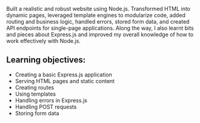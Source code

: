 Built a realistic and robust website using Node.js. Transformed HTML into dynamic pages, leveraged template engines to modularize code, added routing and business logic, handled errors, stored form data, and created API endpoints for single-page applications. Along the way, I also learnt bits and pieces about Express.js and improved my overall knowledge of how to work effectively with Node.js.

## Learning objectives:

* Creating a basic Express.js application
* Serving HTML pages and static content
* Creating routes
* Using templates
* Handling errors in Express.js
* Handling POST requests
* Storing form data
